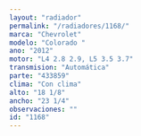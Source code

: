 ```yaml
---
layout: "radiador"
permalink: "/radiadores/1168/"
marca: "Chevrolet"
modelo: "Colorado "
ano: "2012"
motor: "L4 2.8 2.9, L5 3.5 3.7"
transmision: "Automática"
parte: "433859"
clima: "Con clima"
alto: "18 1/8"
ancho: "23 1/4"
observaciones: ""
id: "1168"
---
```


